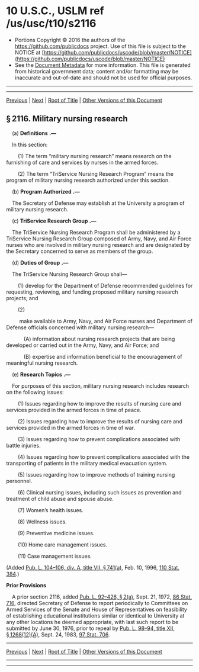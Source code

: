 ---
---

# 10 U.S.C., USLM ref /us/usc/t10/s2116

* Portions Copyright © 2016 the authors of the https://github.com/publicdocs project.
  Use of this file is subject to the NOTICE at [https://github.com/publicdocs/uscode/blob/master/NOTICE](https://github.com/publicdocs/uscode/blob/master/NOTICE)
* See the [Document Metadata](././../../../../../..//README.md) for more information.
  This file is generated from historical government data; content and/or formatting may be inaccurate and out-of-date and should not be used for official purposes.

----------
----------

[Previous](./../../../../../..//us/usc/t10/stA/ptIII/ch104/m__us_usc_t10_s2115.md) | [Next](./../../../../../..//us/usc/t10/stA/ptIII/ch104/m__us_usc_t10_s2117.md) | [Root of Title](./../../../../../../) | [Other Versions of this Document](https://publicdocs.github.io/go/links?ns=uslm&ref=%2Fus%2Fusc%2Ft10%2Fs2116)

## § 2116. Military nursing research

    (a)  __Definitions__  __.—__ 

    In this section:

        (1) The term “military nursing research” means research on the furnishing of care and services by nurses in the armed forces.

        (2) The term “TriService Nursing Research Program” means the program of military nursing research authorized under this section.

    (b)  __Program Authorized__  __.—__ 

    The Secretary of Defense may establish at the University a program of military nursing research.

    (c)  __TriService Research Group__  __.—__ 

    The TriService Nursing Research Program shall be administered by a TriService Nursing Research Group composed of Army, Navy, and Air Force nurses who are involved in military nursing research and are designated by the Secretary concerned to serve as members of the group.

    (d)  __Duties of Group__  __.—__ 

    The TriService Nursing Research Group shall—

        (1) develop for the Department of Defense recommended guidelines for requesting, reviewing, and funding proposed military nursing research projects; and

        (2)

         make available to Army, Navy, and Air Force nurses and Department of Defense officials concerned with military nursing research—

            (A) information about nursing research projects that are being developed or carried out in the Army, Navy, and Air Force; and

            (B) expertise and information beneficial to the encouragement of meaningful nursing research.

    (e)  __Research Topics__  __.—__ 

    For purposes of this section, military nursing research includes research on the following issues:

        (1) Issues regarding how to improve the results of nursing care and services provided in the armed forces in time of peace.

        (2) Issues regarding how to improve the results of nursing care and services provided in the armed forces in time of war.

        (3) Issues regarding how to prevent complications associated with battle injuries.

        (4) Issues regarding how to prevent complications associated with the transporting of patients in the military medical evacuation system.

        (5) Issues regarding how to improve methods of training nursing personnel.

        (6) Clinical nursing issues, including such issues as prevention and treatment of child abuse and spouse abuse.

        (7) Women’s health issues.

        (8) Wellness issues.

        (9) Preventive medicine issues.

        (10) Home care management issues.

        (11) Case management issues.

(Added [Pub. L. 104–106, div. A, title VII, § 741(a)][/us/pl/104/106/s741/a], Feb. 10, 1996, [110 Stat. 384][/us/stat/110/384].)

 __Prior Provisions__ 

    A prior section 2116, added [Pub. L. 92–426, § 2(a)][/us/pl/92/426/s2/a], Sept. 21, 1972, [86 Stat. 716][/us/stat/86/716], directed Secretary of Defense to report periodically to Committees on Armed Services of the Senate and House of Representatives on feasibility of establishing educational institutions similar or identical to University at any other locations he deemed appropriate, with last such report to be submitted by June 30, 1976, prior to repeal by [Pub. L. 98–94, title XII, § 1268(12)(A)][/us/pl/98/94/s1268/12/A], Sept. 24, 1983, [97 Stat. 706][/us/stat/97/706].

----------

[Previous](./../../../../../..//us/usc/t10/stA/ptIII/ch104/m__us_usc_t10_s2115.md) | [Next](./../../../../../..//us/usc/t10/stA/ptIII/ch104/m__us_usc_t10_s2117.md) | [Root of Title](./../../../../../../) | [Other Versions of this Document](https://publicdocs.github.io/go/links?ns=uslm&ref=%2Fus%2Fusc%2Ft10%2Fs2116)

----------
----------

[/us/pl/104/106/s741/a]: https://publicdocs.github.io/go/links?ns=uslm&ref=%2Fus%2Fpl%2F104%2F106%2Fs741%2Fa
[/us/stat/110/384]: https://publicdocs.github.io/go/links?ns=uslm&ref=%2Fus%2Fstat%2F110%2F384
[/us/pl/92/426/s2/a]: https://publicdocs.github.io/go/links?ns=uslm&ref=%2Fus%2Fpl%2F92%2F426%2Fs2%2Fa
[/us/stat/86/716]: https://publicdocs.github.io/go/links?ns=uslm&ref=%2Fus%2Fstat%2F86%2F716
[/us/pl/98/94/s1268/12/A]: https://publicdocs.github.io/go/links?ns=uslm&ref=%2Fus%2Fpl%2F98%2F94%2Fs1268%2F12%2FA
[/us/stat/97/706]: https://publicdocs.github.io/go/links?ns=uslm&ref=%2Fus%2Fstat%2F97%2F706


